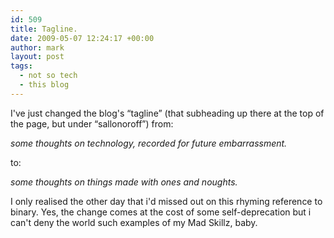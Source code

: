 ```yaml
---
id: 509
title: Tagline.
date: 2009-05-07 12:24:17 +00:00
author: mark
layout: post
tags:
  - not so tech
  - this blog
---
```

I've just changed the blog's &#8220;tagline&#8221; (that subheading up there at the top of the page, but under &#8220;sallonoroff&#8221;) from:

_some thoughts on technology, recorded for future embarrassment._

to:

_some thoughts on things made with ones and noughts._

I only realised the other day that i'd missed out on this rhyming reference to binary. Yes, the change comes at the cost of some self-deprecation but i can't deny the world such examples of my Mad Skillz, baby.
